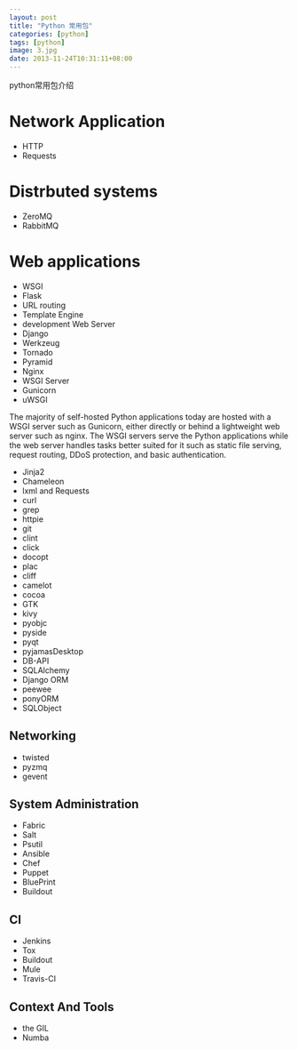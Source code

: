 ```yaml
---
layout: post
title: "Python 常用包"
categories: [python]
tags: [python]
image: 3.jpg
date: 2013-11-24T10:31:11+08:00
---
```


python常用包介绍
# Network Application
- HTTP
- Requests

# Distrbuted systems
- ZeroMQ
- RabbitMQ

# Web applications
- WSGI
- Flask
- URL routing
- Template Engine
- development Web Server
- Django
- Werkzeug
- Tornado
- Pyramid
- Nginx
- WSGI Server
- Gunicorn
- uWSGI

The majority of self-hosted Python applications today are hosted with a WSGI server such as Gunicorn, either directly or behind a lightweight web server such as nginx.
The WSGI servers serve the Python applications while the web server handles tasks better suited for it such as static file serving, request routing, DDoS protection, and basic authentication.

- Jinja2
- Chameleon
- lxml and Requests
- curl
- grep
- httpie
- git
- clint
- click
- docopt
- plac
- cliff
- camelot
- cocoa
- GTK
- kivy
- pyobjc
- pyside
- pyqt
- pyjamasDesktop
- DB-API
- SQLAlchemy
- Django ORM
- peewee
- ponyORM
- SQLObject

## Networking
- twisted
- pyzmq
- gevent

## System Administration
- Fabric
- Salt
- Psutil
- Ansible
- Chef
- Puppet
- BluePrint
- Buildout

## CI
- Jenkins
- Tox
- Buildout
- Mule
- Travis-CI

## Context And Tools
- the GIL
- Numba
